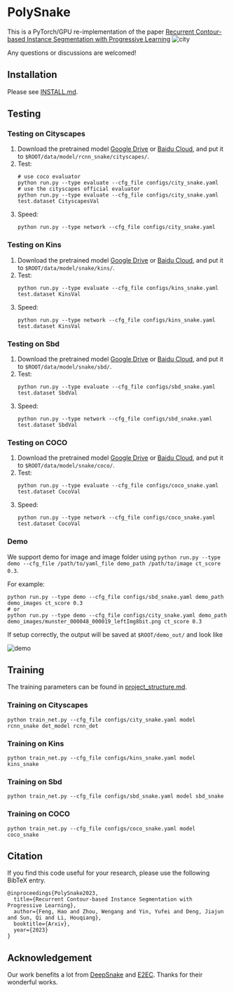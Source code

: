 # PolySnake
This is a PyTorch/GPU re-implementation of the paper [Recurrent Contour-based Instance Segmentation with Progressive Learning](https://arxiv.org/pdf/2301.08898.pdf) 
![city](assets/overview.png)
 

Any questions or discussions are welcomed!

## Installation

Please see [INSTALL.md](INSTALL.md).

## Testing

### Testing on Cityscapes

1. Download the pretrained model [Google Drive](https://drive.google.com/drive/folders/16d-DtL3KKmu5u10uzbH_xg8oInrk0bSZ?usp=share_link) or [Baidu Cloud](https://pan.baidu.com/s/1k-6HyN6Hj9KvGF-ehntYAg?pwd=l4b2), and put it to `$ROOT/data/model/rcnn_snake/cityscapes/`.
2. Test:
    ```
    # use coco evaluator
    python run.py --type evaluate --cfg_file configs/city_snake.yaml
    # use the cityscapes official evaluator
    python run.py --type evaluate --cfg_file configs/city_snake.yaml test.dataset CityscapesVal
    ```
3. Speed:
    ```
    python run.py --type network --cfg_file configs/city_snake.yaml
    ```

### Testing on Kins

1. Download the pretrained model [Google Drive](https://drive.google.com/drive/folders/1SnYArybb5-JZxfSA6bavjio228WU5ATA?usp=share_link) or [Baidu Cloud](https://pan.baidu.com/s/1k-6HyN6Hj9KvGF-ehntYAg?pwd=l4b2), and put it to `$ROOT/data/model/snake/kins/`.
2. Test:
    ```
    python run.py --type evaluate --cfg_file configs/kins_snake.yaml test.dataset KinsVal
    ```
3. Speed:
    ```
    python run.py --type network --cfg_file configs/kins_snake.yaml test.dataset KinsVal
    ```

### Testing on Sbd

1. Download the pretrained model [Google Drive](https://drive.google.com/drive/folders/1afn5UJPrNiPpZjcHLAGiizlN8MihW_dY?usp=share_link) or [Baidu Cloud](https://pan.baidu.com/s/1k-6HyN6Hj9KvGF-ehntYAg?pwd=l4b2), and put it to `$ROOT/data/model/snake/sbd/`.
2. Test:
    ```
    python run.py --type evaluate --cfg_file configs/sbd_snake.yaml test.dataset SbdVal
    ```
3. Speed:
    ```
    python run.py --type network --cfg_file configs/sbd_snake.yaml test.dataset SbdVal
    ```

### Testing on COCO

1. Download the pretrained model [Google Drive](https://drive.google.com/drive/folders/1JrRHyoXUU2JT1Zv6zPhdMDeNAjBqiyEE?usp=share_link) or [Baidu Cloud](https://pan.baidu.com/s/1k-6HyN6Hj9KvGF-ehntYAg?pwd=l4b2), and put it to `$ROOT/data/model/snake/coco/`.
2. Test:
    ```
    python run.py --type evaluate --cfg_file configs/coco_snake.yaml test.dataset CocoVal
    ```
3. Speed:
    ```
    python run.py --type network --cfg_file configs/coco_snake.yaml test.dataset CocoVal
    ```


### Demo

We support demo for image and image folder using `python run.py --type demo --cfg_file /path/to/yaml_file demo_path /path/to/image ct_score 0.3`.

For example:

```
python run.py --type demo --cfg_file configs/sbd_snake.yaml demo_path demo_images ct_score 0.3
# or
python run.py --type demo --cfg_file configs/city_snake.yaml demo_path demo_images/munster_000048_000019_leftImg8bit.png ct_score 0.3
```

If setup correctly, the output will be saved at `$ROOT/demo_out/` and look like

![demo](assets/city_vis.png)



## Training

The training parameters can be found in [project_structure.md](project_structure.md).

### Training on Cityscapes

```
python train_net.py --cfg_file configs/city_snake.yaml model rcnn_snake det_model rcnn_det
```

### Training on Kins

```
python train_net.py --cfg_file configs/kins_snake.yaml model kins_snake
```

### Training on Sbd

```
python train_net.py --cfg_file configs/sbd_snake.yaml model sbd_snake
```

### Training on COCO

```
python train_net.py --cfg_file configs/coco_snake.yaml model coco_snake
```


## Citation

If you find this code useful for your research, please use the following BibTeX entry.

```
@inproceedings{PolySnake2023,
  title={Recurrent Contour-based Instance Segmentation with Progressive Learning},
  author={Feng, Hao and Zhou, Wengang and Yin, Yufei and Deng, Jiajun and Sun, Qi and Li, Houqiang},
  booktitle={Arxiv},
  year={2023}
}
```

## Acknowledgement
Our work benefits a lot from [DeepSnake](https://github.com/zju3dv/snake) and [E2EC](https://github.com/zhang-tao-whu/e2ec). Thanks for their wonderful works.
